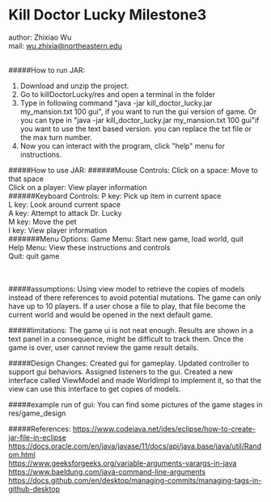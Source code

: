 # Kill Doctor Lucky Milestone3

author: Zhixiao Wu<br>
mail: wu.zhixia@northeastern.edu<br><br>

#####How to run JAR:
1. Download and unzip the project.<br>
2. Go to killDoctorLucky/res and open a terminal in the folder<br>
3. Type in following command "java -jar kill_doctor_lucky.jar my_mansion.txt 100 gui", if you want to run the gui version of game. Or you can type in "java -jar kill_doctor_lucky.jar my_mansion.txt 100 gui"if you want to use the text based version. you can replace the txt file or the max turn number.<br>
4. Now you can interact with the program, click "help" menu for instructions.<br>

#####How to use JAR:
######Mouse Controls:
Click on a space: Move to that space<br>
Click on a player: View player information<br>
######Keyboard Controls:
P key: Pick up item in current space<br>
L key: Look around current space<br>
A key: Attempt to attack Dr. Lucky<br>
M key: Move the pet<br>
I key: View player information<br>
#######Menu Options:
Game Menu: Start new game, load world, quit<br>
Help Menu: View these instructions and controls<br>
Quit: quit game<br>
<br><br>

#####assumptions:
Using view model to retrieve the copies of models instead of there references to avoid potential mutations. The game can only have up to 10 players. If a user chose a file to play, that file become the current world and would be opened in the next default game.

#####limitations:
The game ui is not neat enough. Results are shown in a text panel in a consequence, might be difficult to track them. Once the game is over, user cannot review the game result details.

#####Design Changes:
Created gui for gameplay. Updated controller to support gui behaviors. Assigned listeners to the gui. Created a new interface called ViewModel and made WorldImpl to implement it, so that the view can use this interface to get copies of models. 

#####example run of gui:
You can find some pictures of the game stages in res/game_design

#####References:
https://www.codejava.net/ides/eclipse/how-to-create-jar-file-in-eclipse<br>
https://docs.oracle.com/en/java/javase/11/docs/api/java.base/java/util/Random.html<br>
https://www.geeksforgeeks.org/variable-arguments-varargs-in-java<br>
https://www.baeldung.com/java-command-line-arguments<br>
https://docs.github.com/en/desktop/managing-commits/managing-tags-in-github-desktop